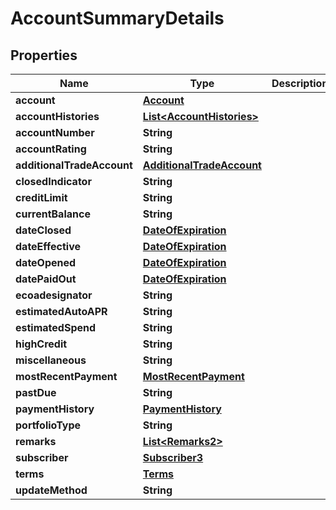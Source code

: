 

# AccountSummaryDetails


## Properties

| Name | Type | Description | Notes |
|------------ | ------------- | ------------- | -------------|
|**account** | [**Account**](Account.md) |  |  [optional] |
|**accountHistories** | [**List&lt;AccountHistories&gt;**](AccountHistories.md) |  |  [optional] |
|**accountNumber** | **String** |  |  [optional] |
|**accountRating** | **String** |  |  [optional] |
|**additionalTradeAccount** | [**AdditionalTradeAccount**](AdditionalTradeAccount.md) |  |  [optional] |
|**closedIndicator** | **String** |  |  [optional] |
|**creditLimit** | **String** |  |  [optional] |
|**currentBalance** | **String** |  |  [optional] |
|**dateClosed** | [**DateOfExpiration**](DateOfExpiration.md) |  |  [optional] |
|**dateEffective** | [**DateOfExpiration**](DateOfExpiration.md) |  |  [optional] |
|**dateOpened** | [**DateOfExpiration**](DateOfExpiration.md) |  |  [optional] |
|**datePaidOut** | [**DateOfExpiration**](DateOfExpiration.md) |  |  [optional] |
|**ecoadesignator** | **String** |  |  [optional] |
|**estimatedAutoAPR** | **String** |  |  [optional] |
|**estimatedSpend** | **String** |  |  [optional] |
|**highCredit** | **String** |  |  [optional] |
|**miscellaneous** | **String** |  |  [optional] |
|**mostRecentPayment** | [**MostRecentPayment**](MostRecentPayment.md) |  |  [optional] |
|**pastDue** | **String** |  |  [optional] |
|**paymentHistory** | [**PaymentHistory**](PaymentHistory.md) |  |  [optional] |
|**portfolioType** | **String** |  |  [optional] |
|**remarks** | [**List&lt;Remarks2&gt;**](Remarks2.md) |  |  [optional] |
|**subscriber** | [**Subscriber3**](Subscriber3.md) |  |  [optional] |
|**terms** | [**Terms**](Terms.md) |  |  [optional] |
|**updateMethod** | **String** |  |  [optional] |



